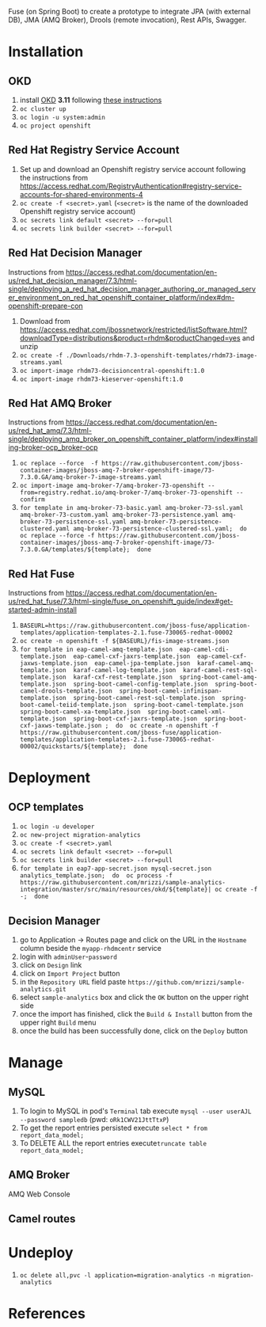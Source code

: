 Fuse (on Spring Boot) to create a prototype to integrate JPA (with external DB), JMA (AMQ Broker), Drools (remote invocation), Rest APIs, Swagger.
# Installation

## OKD
1. install [OKD](https://www.okd.io/) **3.11** following [these instructions](https://github.com/openshift/origin/blob/v3.11.0/docs/cluster_up_down.md)
1. `oc cluster up`
1. `oc login -u system:admin`
1. `oc project openshift`

## Red Hat Registry Service Account
1. Set up and download an Openshift registry service account following the instructions from https://access.redhat.com/RegistryAuthentication#registry-service-accounts-for-shared-environments-4
1. `oc create -f <secret>.yaml` (`<secret>` is the name of the downloaded Openshift registry service account)
1. `oc secrets link default <secret> --for=pull`
1. `oc secrets link builder <secret> --for=pull`

## Red Hat Decision Manager
Instructions from https://access.redhat.com/documentation/en-us/red_hat_decision_manager/7.3/html-single/deploying_a_red_hat_decision_manager_authoring_or_managed_server_environment_on_red_hat_openshift_container_platform/index#dm-openshift-prepare-con
1. Download from https://access.redhat.com/jbossnetwork/restricted/listSoftware.html?downloadType=distributions&product=rhdm&productChanged=yes and unzip
1. `oc create -f ./Downloads/rhdm-7.3-openshift-templates/rhdm73-image-streams.yaml`
1. `oc import-image rhdm73-decisioncentral-openshift:1.0`
1. `oc import-image rhdm73-kieserver-openshift:1.0`

## Red Hat AMQ Broker
Instructions from https://access.redhat.com/documentation/en-us/red_hat_amq/7.3/html-single/deploying_amq_broker_on_openshift_container_platform/index#installing-broker-ocp_broker-ocp
1. `oc replace --force  -f https://raw.githubusercontent.com/jboss-container-images/jboss-amq-7-broker-openshift-image/73-7.3.0.GA/amq-broker-7-image-streams.yaml`
1. `oc import-image amq-broker-7/amq-broker-73-openshift --from=registry.redhat.io/amq-broker-7/amq-broker-73-openshift --confirm`
1. `for template in amq-broker-73-basic.yaml amq-broker-73-ssl.yaml amq-broker-73-custom.yaml amq-broker-73-persistence.yaml amq-broker-73-persistence-ssl.yaml amq-broker-73-persistence-clustered.yaml amq-broker-73-persistence-clustered-ssl.yaml;  do  oc replace --force -f https://raw.githubusercontent.com/jboss-container-images/jboss-amq-7-broker-openshift-image/73-7.3.0.GA/templates/${template};  done`

## Red Hat Fuse
Instructions from https://access.redhat.com/documentation/en-us/red_hat_fuse/7.3/html-single/fuse_on_openshift_guide/index#get-started-admin-install
1. `BASEURL=https://raw.githubusercontent.com/jboss-fuse/application-templates/application-templates-2.1.fuse-730065-redhat-00002`
1. `oc create -n openshift -f ${BASEURL}/fis-image-streams.json`
1. `for template in eap-camel-amq-template.json  eap-camel-cdi-template.json  eap-camel-cxf-jaxrs-template.json  eap-camel-cxf-jaxws-template.json  eap-camel-jpa-template.json  karaf-camel-amq-template.json  karaf-camel-log-template.json  karaf-camel-rest-sql-template.json  karaf-cxf-rest-template.json  spring-boot-camel-amq-template.json  spring-boot-camel-config-template.json  spring-boot-camel-drools-template.json  spring-boot-camel-infinispan-template.json  spring-boot-camel-rest-sql-template.json  spring-boot-camel-teiid-template.json  spring-boot-camel-template.json  spring-boot-camel-xa-template.json  spring-boot-camel-xml-template.json  spring-boot-cxf-jaxrs-template.json  spring-boot-cxf-jaxws-template.json ;  do  oc create -n openshift -f  https://raw.githubusercontent.com/jboss-fuse/application-templates/application-templates-2.1.fuse-730065-redhat-00002/quickstarts/${template};  done`

# Deployment

## OCP templates
1. `oc login -u developer`
1. `oc new-project migration-analytics`
1. `oc create -f <secret>.yaml`
1. `oc secrets link default <secret> --for=pull`
1. `oc secrets link builder <secret> --for=pull`
1. `for template in eap7-app-secret.json mysql-secret.json analytics_template.json;  do  oc process -f https://raw.githubusercontent.com/mrizzi/sample-analytics-integration/master/src/main/resources/okd/${template}| oc create -f -;  done`

## Decision Manager
1. go to Application -> Routes page and click on the URL in the `Hostname` column beside the `myapp-rhdmcentr` service
1. login with `adminUser`-`password`
1. click on `Design` link
1. click on `Import Project` button
1. in the `Repository URL` field paste `https://github.com/mrizzi/sample-analytics.git`
1. select `sample-analytics` box and click the `OK` button on the upper right side
1. once the import has finished, click the `Build & Install` button from the upper right `Build` menu
1. once the build has been successfully done, click on the `Deploy` button

# Manage

## MySQL
1. To login to MySQL in pod's `Terminal` tab execute `mysql --user userAJL --password sampledb` (pwd: `oRk1CWV21JttTtxP`) 
1. To get the report entries persisted execute `select * from report_data_model;`
1. To DELETE ALL the report entries execute`truncate table report_data_model;`
## AMQ Broker
AMQ Web Console
## Camel routes

# Undeploy
1. `oc delete all,pvc -l application=migration-analytics -n migration-analytics`

# References
